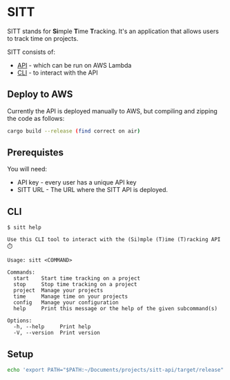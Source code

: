 # SITT
SITT stands for **Si**mple **T**ime **T**racking. It's an application that allows users to track time on projects.<br>

SITT consists of:
  - [API](/api/) - which can be run on AWS Lambda
  - [CLI](/cli/) - to interact with the API

## Deploy to AWS
Currently the API is deployed manually to AWS, but compiling and zipping the code as follows:
```bash
cargo build --release (find correct on air)
```

## Prerequistes
You will need:
- API key - every user has a unique API key
- SITT URL - The URL where the SITT API is deployed.

## CLI
```
$ sitt help

Use this CLI tool to interact with the (Si)mple (T)ime (T)racking API ⏱️

Usage: sitt <COMMAND>

Commands:
  start    Start time tracking on a project
  stop     Stop time tracking on a project
  project  Manage your projects
  time     Manage time on your projects
  config   Manage your configuration
  help     Print this message or the help of the given subcommand(s)

Options:
  -h, --help     Print help
  -V, --version  Print version
```

## Setup
```bash
echo 'export PATH="$PATH:~/Documents/projects/sitt-api/target/release"' >> ~/.zshrc
```
